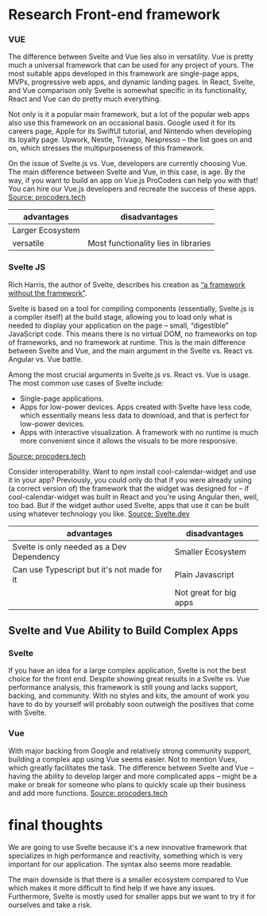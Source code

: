 # Research Front-end framework

### VUE

The difference between Svelte and Vue lies also in versatility. Vue is pretty much a universal framework that can be used for any project of yours.
The most suitable apps developed in this framework are single-page apps, MVPs, progressive web apps, and dynamic landing pages. In React, Svelte, and Vue comparison only Svelte is somewhat specific in its functionality, React and Vue can do pretty much everything.

Not only is it a popular main framework, but a lot of the popular web apps also use this framework on an occasional basis. Google used it for its careers page, Apple for its SwiftUI tutorial, and Nintendo when developing its loyalty page. Upwork, Nestle, Trivago, Nespresso – the list goes on and on, which stresses the multipurposeness of this framework.

On the issue of Svelte.js vs. Vue, developers are currently choosing Vue. The main difference between Svelte and Vue, in this case, is age. By the way, if you want to build an app on Vue.js ProCoders can help you with that! You can hire our Vue.js developers and recreate the success of these apps.
[Source: procoders.tech](https://procoders.tech/blog/svelte-vs-vue-frameworks-comparison/)

| advantages    | disadvantages |
| ------------- | ------------- |
| Larger Ecosystem  |   |
| versatile         | Most functionality lies in libraries |

### Svelte JS

Rich Harris, the author of Svelte, describes his creation as [“a framework without the framework”](https://svelte.dev/blog/frameworks-without-the-framework).

Svelte is based on a tool for compiling components (essentially, Svelte.js is a compiler itself) at the build stage, allowing you to load only what is needed to display your application on the page – small, “digestible” JavaScript code. This means there is no virtual DOM, no frameworks on top of frameworks, and no framework at runtime. This is the main difference between Svelte and Vue, and the main argument in the Svelte vs. React vs. Angular vs. Vue battle.

Among the most crucial arguments in Svelte.js vs. React vs. Vue is usage. The most common use cases of Svelte include:
- Single-page applications.
- Apps for low-power devices. Apps created with Svelte have less code, which essentially means less data to download, and that is perfect for low-power devices.
- Apps with interactive visualization. A framework with no runtime is much more convenient since it allows the visuals to be more responsive.

[Source: procoders.tech](https://procoders.tech/blog/svelte-vs-vue-frameworks-comparison/)

Consider interoperability. Want to npm install cool-calendar-widget and use it in your app? Previously, you could only do that if you were already using (a correct version of) the framework that the widget was designed for – if cool-calendar-widget was built in React and you're using Angular then, well, too bad. But if the widget author used Svelte, apps that use it can be built using whatever technology you like.
[Source: Svelte.dev](https://svelte.dev/blog/frameworks-without-the-framework)

| advantages    | disadvantages |
| ------------- | ------------- |
| Svelte is only needed as a Dev Dependency  | Smaller Ecosystem  |
| Can use Typescript but it's not made for it | Plain Javascript   |
| | Not great for big apps |

## Svelte and Vue Ability to Build Complex Apps
### Svelte
If you have an idea for a large complex application, Svelte is not the best choice for the front end. Despite showing great results in a Svelte vs. Vue performance analysis, this framework is still young and lacks support, backing, and community. With no styles and kits, the amount of work you have to do by yourself will probably soon outweigh the positives that come with Svelte.

### Vue
With major backing from Google and relatively strong community support, building a complex app using Vue seems easier. Not to mention Vuex, which greatly facilitates the task. The difference between Svelte and Vue – having the ability to develop larger and more complicated apps – might be a make or break for someone who plans to quickly scale up their business and add more functions.
[Source: procoders.tech](https://procoders.tech/blog/svelte-vs-vue-frameworks-comparison/)

# final thoughts
We are going to use Svelte because it's a new innovative framework that specializes in high performance and reactivity, something which is very important for our application. The syntax also seems more readable. 

The main downside is that there is a smaller ecosystem compared to Vue which makes it more difficult to find help if we have any issues. Furthermore, Svelte is mostly used for smaller apps but we want to try it for ourselves and take a risk.
